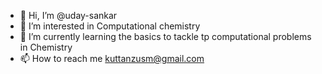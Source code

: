 - 👋 Hi, I’m @uday-sankar
- 👀 I’m interested in Computational chemistry
- 🌱 I’m currently learning the basics to tackle tp computational problems in Chemistry
- 📫 How to reach me kuttanzusm@gmail.com
